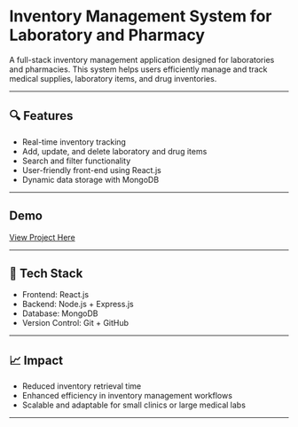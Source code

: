 # Inventory Management System for Laboratory and Pharmacy

A full-stack inventory management application designed for laboratories and pharmacies. This system helps users efficiently manage and track medical supplies, laboratory items, and drug inventories.

---

## 🔍 Features

- Real-time inventory tracking
- Add, update, and delete laboratory and drug items
- Search and filter functionality
- User-friendly front-end using React.js
- Dynamic data storage with MongoDB

---
## Demo
[View Project Here](https://medtrack-frontend-2cb0.onrender.com) 

---

## 🧰 Tech Stack

- Frontend: React.js
- Backend: Node.js + Express.js
- Database: MongoDB
- Version Control: Git + GitHub

---

## 📈 Impact

- Reduced inventory retrieval time
- Enhanced efficiency in inventory management workflows
- Scalable and adaptable for small clinics or large medical labs

---
